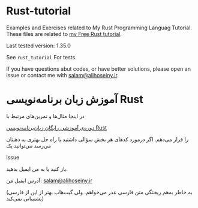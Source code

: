 # Rust-tutorial
Examples and Exercises related to My Rust Programming Languag Tutorial.
These files are related to [my Free Rust tutorial](http://blog.alihoseiny.ir/category/%d8%a2%d9%85%d9%88%d8%b2%d8%b4-%d8%b2%d8%a8%d8%a7%d9%86-%d8%a8%d8%b1%d9%86%d8%a7%d9%85%d9%87%e2%80%8c%d9%86%d9%88%db%8c%d8%b3%db%8c-rust/?utm_source=Github&utm_medium=Readme&utm_campaign=RustTutorial). 

Last tested version: 1.35.0

See `rust_tutorial` For tests.

If you have questions abut codes, or have better solutions, please open an issue or contact me with salam@alihoseiny.ir.

# آموزش زبان برنامه‌نویسی Rust
در اینجا مثال‌ها و تمرین‌های مرتبط با


[دوره‌ی آموزشی رایگان زبان‌برنامه‌نویسی
Rust](http://blog.alihoseiny.ir/category/%d8%a2%d9%85%d9%88%d8%b2%d8%b4-%d8%b2%d8%a8%d8%a7%d9%86-%d8%a8%d8%b1%d9%86%d8%a7%d9%85%d9%87%e2%80%8c%d9%86%d9%88%db%8c%d8%b3%db%8c-rust/?utm_source=Github&utm_medium=Readme&utm_campaign=RustTutorial
)


را قرار می‌دهم.
اگر درمورد کدهای هر بخش سؤالی داشتید یا راه حل بهتری به ذهنتان می‌رسد می‌توانید یک

issue

باز کنید یا به من ایمیل بدهید.

آدرس ایمیل من: salam@alihoseiny.ir

(به خاطر به‌هم ریختگی متن فارسی عذر می‌خواهم. ولی گیت‌هاب بهتر از این از فارسی پشتیبانی نمی‌کند)
